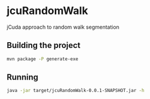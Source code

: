 # jcuRandomWalk
jCuda approach to random walk segmentation

## Building the project

```sh
mvn package -P generate-exe
```

## Running

```sh
java -jar target/jcuRandomWalk-0.0.1-SNAPSHOT.jar -h
```
